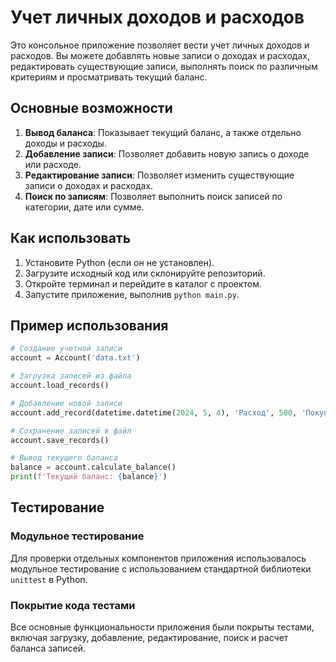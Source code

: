 # Учет личных доходов и расходов

Это консольное приложение позволяет вести учет личных доходов и расходов. Вы можете добавлять новые записи о доходах и
расходах, редактировать существующие записи, выполнять поиск по различным критериям и просматривать текущий баланс.

## Основные возможности

1. **Вывод баланса**: Показывает текущий баланс, а также отдельно доходы и расходы.
2. **Добавление записи**: Позволяет добавить новую запись о доходе или расходе.
3. **Редактирование записи**: Позволяет изменить существующие записи о доходах и расходах.
4. **Поиск по записям**: Позволяет выполнить поиск записей по категории, дате или сумме.

## Как использовать

1. Установите Python (если он не установлен).
2. Загрузите исходный код или склонируйте репозиторий.
3. Откройте терминал и перейдите в каталог с проектом.
4. Запустите приложение, выполнив `python main.py`.

## Пример использования

```python
# Создание учетной записи
account = Account('data.txt')

# Загрузка записей из файла
account.load_records()

# Добавление новой записи
account.add_record(datetime.datetime(2024, 5, 4), 'Расход', 500, 'Покупка книг')

# Сохранение записей в файл
account.save_records()

# Вывод текущего баланса
balance = account.calculate_balance()
print(f'Текущий баланс: {balance}')
```

## Тестирование

### Модульное тестирование

Для проверки отдельных компонентов приложения использовалось модульное тестирование с использованием стандартной
библиотеки `unittest` в Python.

### Покрытие кода тестами

Все основные функциональности приложения были покрыты тестами, включая загрузку, добавление, редактирование, поиск и
расчет баланса записей.